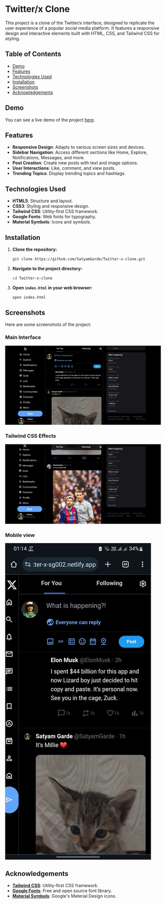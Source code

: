 # Twitter/x Clone


This project is a clone of the Twitter/x interface, designed to replicate the user experience of a popular social media platform. It features a responsive design and interactive elements built with HTML, CSS, and Tailwind CSS for styling.

## Table of Contents

- [Demo](#demo)
- [Features](#features)
- [Technologies Used](#technologies-used)
- [Installation](#installation)
- [Screenshots](#screenshots)
- [Acknowledgements](#acknowledgements)

## Demo

You can see a live demo of the project [here](https://twitter-x-sg002.netlify.app/).

## Features

- **Responsive Design**: Adapts to various screen sizes and devices.
- **Sidebar Navigation**: Access different sections like Home, Explore, Notifications, Messages, and more.
- **Post Creation**: Create new posts with text and image options.
- **User Interactions**: Like, comment, and view posts.
- **Trending Topics**: Display trending topics and hashtags.

## Technologies Used

- **HTML5**: Structure and layout.
- **CSS3**: Styling and responsive design.
- **Tailwind CSS**: Utility-first CSS framework.
- **Google Fonts**: Web fonts for typography.
- **Material Symbols**: Icons and symbols.

## Installation

1. **Clone the repository:**
    ```sh
    git clone https://github.com/SatyamGarde/Twitter-x-clone.git
    ```

2. **Navigate to the project directory:**
    ```sh
    cd Twitter-x-clone
    ```

3. **Open `index.html` in your web browser:**
    ```sh
    open index.html
    ```

## Screenshots

Here are some screenshots of the project:

### Main Interface

![Main Interface](https://github.com/SatyamGarde/Twitter-X-Clone/blob/main/Assets/X%20Home.jpg)

### Tailwind CSS Effects

![Create Post](https://github.com/SatyamGarde/Twitter-X-Clone/blob/main/Assets/Post%20Like%20effect.jpg)

### Mobile view

![Trending Topics](https://github.com/SatyamGarde/Twitter-X-Clone/blob/main/Assets/Mobile%20mode.jpeg)


## Acknowledgements

- **[Tailwind CSS](https://tailwindcss.com/)**: Utility-first CSS framework.
- **[Google Fonts](https://fonts.google.com/)**: Free and open source font library.
- **[Material Symbols](https://fonts.google.com/icons)**: Google's Material Design icons.



